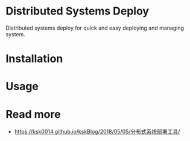 
Distributed Systems Deploy
==========================

Distributed systems deploy for quick and easy deploying and managing system.

Installation
============

Usage
=====

Read more
=========

* https://ksk0014.github.io/kskBlog/2018/05/05/分布式系统部署工具/
